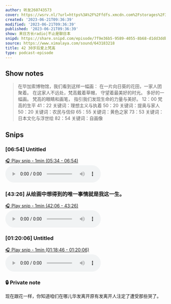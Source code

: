 ```yaml
---
author: 听友260743573
cover: https://wsrv.nl/?url=https%3A%2F%2Ffdfs.xmcdn.com%2Fstorages%2F3cb6-audiofreehighqps%2FD7%2F0D%2FGMCoOSAF_9CTAAU1IQEnHKo_.jpeg&w=200&h=200
created: '2023-06-21T09:36:39'
modified: '2023-06-21T09:36:39'
published: '2023-06-21T09:36:39'
show: 来日方长radio|不止是聊日本
snipd: https://share.snipd.com/episode/7f9e36b5-9589-4055-8b68-d1dd3ddba6f0
source: https://www.ximalaya.com/sound/643183218
title: 42 30岁后爱上梵高
type: podcast-episode
---
```



## Show notes
> 在毕加索博物馆，我们看到这样一幅画：
> 在一片向日葵的花田，一家人团聚着。
> 在这家人不远处，梵高戴着草帽，
> 守望着最美好的时光。
> 多好的一幅画。
> 梵高的眼睛和画笔，
> 指引我们发现生命的力量与美好。
> 12：00 梵高的生平
> 41：22 关键词：理想主义与执着
> 50：20 关键词：提奥与家人
> 50：20 关键词：农民与信仰
> 65：55 关键词：黄色之家
> 73：53 关键词：日本文化与浮世绘
> 82：54 关键词：自画像

## Snips
### [06:54] Untitled
[🎧 Play snip - 1min️ (05:34 - 06:54)](https://share.snipd.com/snip/7f988f44-fbfd-4ea2-bcb7-f4b349d8b645)
<audio controls> <source src="https://jt.ximalaya.com//GKwRIJIIaKKSAvP1PgIs84KD-aacv2-48K.m4a?channel=rss&album_id=42556056&track_id=643183218&uid=260743573&jt=https://aod.cos.tx.xmcdn.com/storages/d5df-audiofreehighqps/8F/BC/GKwRIJIIaKKSAvP1PgIs84KD-aacv2-48K.m4a#t=05:34,06:54"> </audio>
### [43:26] 从绘画中想得到的唯一事情就是我这一生。
[🎧 Play snip - 1min️ (42:06 - 43:26)](https://share.snipd.com/snip/3bbb4402-970f-4825-b4a3-1a7e7068784d)
<audio controls> <source src="https://jt.ximalaya.com//GKwRIJIIaKKSAvP1PgIs84KD-aacv2-48K.m4a?channel=rss&album_id=42556056&track_id=643183218&uid=260743573&jt=https://aod.cos.tx.xmcdn.com/storages/d5df-audiofreehighqps/8F/BC/GKwRIJIIaKKSAvP1PgIs84KD-aacv2-48K.m4a#t=42:06,43:26"> </audio>
### [01:20:06] Untitled
[🎧 Play snip - 1min️ (01:18:46 - 01:20:06)](https://share.snipd.com/snip/35a4a347-c64b-4732-ada1-16de3d6eb75a)
<audio controls> <source src="https://jt.ximalaya.com//GKwRIJIIaKKSAvP1PgIs84KD-aacv2-48K.m4a?channel=rss&album_id=42556056&track_id=643183218&uid=260743573&jt=https://aod.cos.tx.xmcdn.com/storages/d5df-audiofreehighqps/8F/BC/GKwRIJIIaKKSAvP1PgIs84KD-aacv2-48K.m4a#t=01:18:46,01:20:06"> </audio>
### 🔒 Private note
现在跟花一样，你知道咱们在哪儿华发离开原有发离开人注定了遭受那些哭了。
